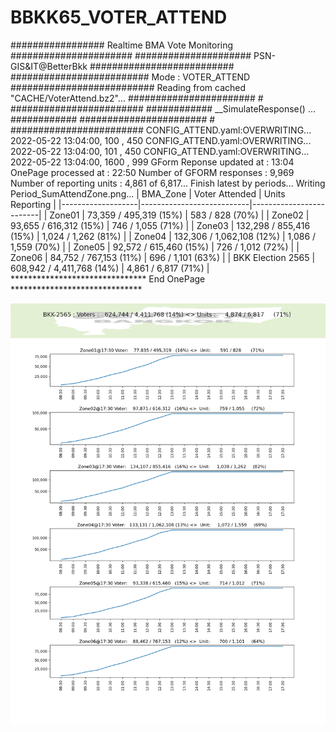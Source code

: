# BBKK65_VOTER_ATTEND

################# Realtime BMA Vote Monitoring ######################
##################### PSN-GIS&IT@BetterBkk ##########################
######################### Mode : VOTER_ATTEND ##########################
Reading from cached "CACHE/VoterAttend.bz2"...
####################### # ########################
############ __SimulateResponse() ... ############
####################### # ########################
CONFIG_ATTEND.yaml:OVERWRITING...  2022-05-22 13:04:00, 100 , 450
CONFIG_ATTEND.yaml:OVERWRITING...  2022-05-22 13:04:00, 101 , 450
CONFIG_ATTEND.yaml:OVERWRITING...  2022-05-22 13:04:00, 1600 , 999
GForm Reponse updated at   :  13:04
OnePage processed at       :  22:50
Number of GFORM responses  : 9,969
Number of reporting  units : 4,861 of 6,817...
Finish latest by periods...
Writing Period_SumAttendZone.png...
| BMA_Zone          | Voter Attended            | Units Reporting         |
|-------------------|---------------------------|-------------------------|
| Zone01            | 73,359 / 495,319   (15%)  | 583 / 828       (70%)   |
| Zone02            | 93,655 / 616,312   (15%)  | 746 / 1,055     (71%)   |
| Zone03            | 132,298 / 855,416   (15%) | 1,024 / 1,262     (81%) |
| Zone04            | 132,306 / 1,062,108 (12%) | 1,086 / 1,559     (70%) |
| Zone05            | 92,572 / 615,460   (15%)  | 726 / 1,012     (72%)   |
| Zone06            | 84,752 / 767,153   (11%)  | 696 / 1,101     (63%)   |
| BKK Election 2565 | 608,942 / 4,411,768 (14%) | 4,861 / 6,817     (71%) |
******************************* End OnePage ******************************

![Alt text](https://github.com/phisan-chula/BBKK65_VOTER_ATTEND/blob/main/Period_SumAttendZone.png?raw=true "BKK Election 2565 Voter Attended")
